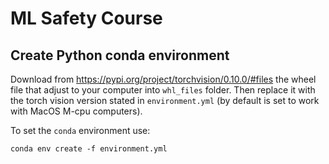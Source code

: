 # ML Safety Course

## Create Python conda environment

Download from https://pypi.org/project/torchvision/0.10.0/#files the wheel file that adjust to your computer into `whl_files` folder. Then replace it with the torch vision version stated in `environment.yml` (by default is set to work with MacOS M-cpu computers).

To set the `conda` environment use:
```
conda env create -f environment.yml
```

